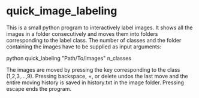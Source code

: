 # quick_image_labeling

This is a small python program to interactively label images. It shows all the images in a folder consecutively and moves them into folders corresponding to the label class. The number of classes and the folder containing the images have to be supplied as input arguments:

python quick_labeling "Path/To/Images" n_classes

The images are moved by pressing the key corresponding to the class (1,2,3,...,9). Pressing backspace, +, or delete undos the last move and the entire moving history is saved in history.txt in the image folder. Pressing escape ends the program.
